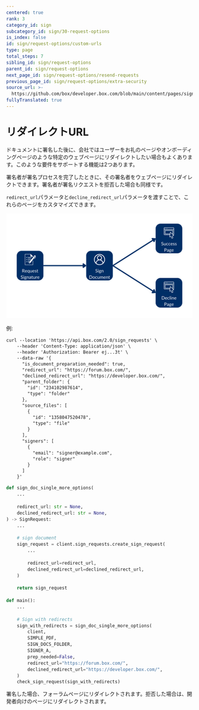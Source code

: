 ```yaml
---
centered: true
rank: 3
category_id: sign
subcategory_id: sign/30-request-options
is_index: false
id: sign/request-options/custom-urls
type: page
total_steps: 7
sibling_id: sign/request-options
parent_id: sign/request-options
next_page_id: sign/request-options/resend-requests
previous_page_id: sign/request-options/extra-security
source_url: >-
  https://github.com/box/developer.box.com/blob/main/content/pages/sign/30-request-options/30-custom-urls.md
fullyTranslated: true
---
```

# リダイレクトURL

ドキュメントに署名した後に、会社ではユーザーをお礼のページやオンボーディングページのような特定のウェブページにリダイレクトしたい場合もよくあります。このような要件をサポートする機能は2つあります。

署名者が署名プロセスを完了したときに、その署名者をウェブページにリダイレクトできます。署名者が署名リクエストを拒否した場合も同様です。

`redirect_url`パラメータと`decline_redirect_url`パラメータを渡すことで、これらのページをカスタマイズできます。

![カスタムリダイレクトページ](images/sign-flow-custom-url.png)

例:

<Tabs>

<Tab title="cURL">

```curl
curl --location 'https://api.box.com/2.0/sign_requests' \
    --header 'Content-Type: application/json' \
    --header 'Authorization: Bearer ej...3t' \
    --data-raw '{
      "is_document_preparation_needed": true,
      "redirect_url": "https://forum.box.com/",
      "declined_redirect_url": "https://developer.box.com/",
      "parent_folder": {
        "id": "234102987614",
        "type": "folder"
      },
      "source_files": [
        {
          "id": "1358047520478",
          "type": "file"
        }
      ],
      "signers": [
        {
          "email": "signer@example.com",
          "role": "signer"
        }
      ]
    }'

```

</Tab>

<Tab title="Pythonの次世代SDK">

```python
def sign_doc_single_more_options(
    ...

    redirect_url: str = None,
    declined_redirect_url: str = None,
) -> SignRequest:
    ...

    # sign document
    sign_request = client.sign_requests.create_sign_request(
        ...

        redirect_url=redirect_url,
        declined_redirect_url=declined_redirect_url,
    )

    return sign_request

def main():
    ...

    # Sign with redirects
    sign_with_redirects = sign_doc_single_more_options(
        client,
        SIMPLE_PDF,
        SIGN_DOCS_FOLDER,
        SIGNER_A,
        prep_needed=False,
        redirect_url="https://forum.box.com/",
        declined_redirect_url="https://developer.box.com/",
    )
    check_sign_request(sign_with_redirects)

```

</Tab>

</Tabs>

署名した場合、フォーラムページにリダイレクトされます。拒否した場合は、開発者向けのページにリダイレクトされます。

